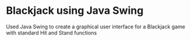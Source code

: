 # Blackjack using Java Swing
Used Java Swing to create a graphical user interface for a Blackjack game with standard Hit and Stand functions
